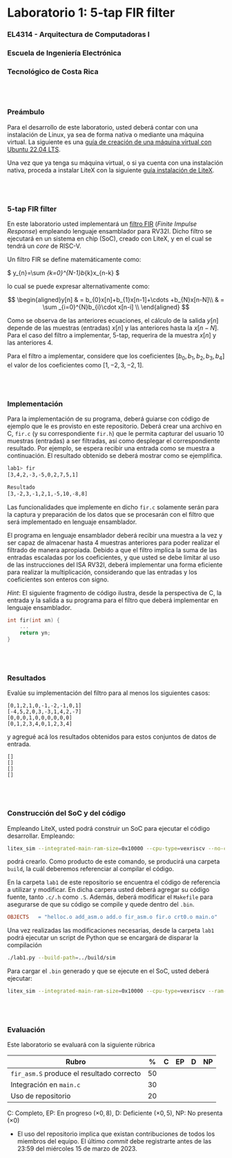 # Laboratorio 1: 5-tap FIR filter
### EL4314 - Arquitectura de Computadoras I
### Escuela de Ingeniería Electrónica
### Tecnológico de Costa Rica

<br/><br/>

### Preámbulo

Para el desarrollo de este laboratorio, usted deberá contar con una instalación de Linux, ya sea de forma nativa o mediante una máquina virtual. La siguiente es una [guía de creación de una máquina virtual con Ubuntu 22.04 LTS](https://github.com/EL4314/Laboratorio1_1Sem23/wiki/Guia_VM).

Una vez que ya tenga su máquina virtual, o si ya cuenta con una instalación nativa, proceda a instalar LiteX con la siguiente [guía instalación de LiteX](https://github.com/EL4314/Laboratorio1_1Sem23/wiki/Guia_instalacion_LiteX).

<br/><br/>

### 5-tap FIR filter

En este laboratorio usted implementará un [filtro FIR](https://es.wikipedia.org/wiki/FIR_(Finite_Impulse_Response)) (_Finite Impulse Response_) empleando lenguaje ensamblador para RV32I. Dicho filtro se ejecutará en un sistema en chip (SoC), creado con LiteX, y en el cual se tendrá un _core_ de RISC-V.

Un filtro FIR se define matemáticamente como:

$  y_{n}=\sum _{k=0}^{N-1}b_{k}x_{n-k} $

lo cual se puede expresar alternativamente como:

$$
 \begin{aligned}y[n] & = b_{0}x[n]+b_{1}x[n-1]+\cdots +b_{N}x[n-N]\\ 
     & = \sum _{i=0}^{N}b_{i}\cdot x[n-i] \\
     \end{aligned}
$$

Como se observa de las anteriores ecuaciones, el cálculo de la salida $y[n]$ depende de las muestras (entradas) $x[n]$ y las anteriores hasta la $x[n-N]$. Para el caso del filtro a implementar, 5-tap, requerira de la muestra $x[n]$ y las anteriores 4. 

Para el filtro a implementar, considere que los coeficientes $[b_0, b_1, b_2, b_3, b_4]$ el valor de los coeficientes como $[1,-2,3,-2,1]$.

<br/><br>

### Implementación
Para la implementación de su programa, deberá guiarse con código de ejemplo que le es provisto en este repositorio. Deberá crear una archivo en C, `fir.c` (y su correspondiente `fir.h`) que le permita capturar del usuario 10 muestras (entradas) a ser filtradas, así como desplegar el correspondiente resultado. Por ejemplo, se espera recibir una entrada como se muestra a continuación. El resultado obtenido se deberá mostrar como se ejemplifica. 

```bash
lab1> fir
[3,4,2,-3,-5,0,2,7,5,1]

Resultado
[3,-2,3,-1,2,1,-5,10,-8,8]
```


Las funcionalidades que implemente en dicho `fir.c` solamente serán para la captura y preparación de los datos que se procesarán con el filtro que será implementado en lenguaje ensamblador.

El programa en lenguaje ensamblador deberá recibir una muestra a la vez y ser capaz de almacenar hasta 4 muestras anteriores para poder realizar el filtrado de manera apropiada. Debido a que el filtro implica la suma de las entradas escaladas por los coeficientes, y que usted se debe limitar al uso de las instrucciones del ISA RV32I, deberá implementar una forma eficiente para realizar la multiplicación, considerando que las entradas y los coeficientes son enteros con signo.

_Hint_: El siguiente fragmento de código ilustra, desde la perspectiva de C, la entrada y la salida a su programa para el filtro que deberá implementar en lenguaje ensamblador.

```c
int fir(int xn) {
    ...
    return yn;
}
```

<br/><br>

### Resultados
Evalúe su implementación del filtro para al menos los siguientes casos:

````
[0,1,2,1,0,-1,-2,-1,0,1]
[-4,5,2,0,3,-3,1,4,2,-7]
[0,0,0,1,0,0,0,0,0,0]
[0,1,2,3,4,0,1,2,3,4]
````
y agregué acá los resultados obtenidos para estos conjuntos de datos de entrada.

````
[]
[]
[]
[]
````

<br/><br>

### Construcción del SoC y del código

Empleando LiteX, usted podrá construir un SoC para ejecutar el código desarrollar. Empleando:

```bash
litex_sim --integrated-main-ram-size=0x10000 --cpu-type=vexriscv --no-compile-gateware
```

podrá crearlo. Como producto de este comando, se producirá una carpeta `build`, la cuál deberemos referenciar al compilar el código.

En la carpeta `lab1` de este repositorio se encuentra el código de referencia a utilizar y modificar. En dicha carpera usted deberá agregar su código fuente, tanto `.c/.h` como `.S`. Además, deberá modificar el `Makefile` para asegurarse de que su código se compile y quede dentro del `.bin`.


```makefile
OBJECTS   = "helloc.o add_asm.o add.o fir_asm.o fir.o crt0.o main.o"
```

Una vez realizadas las modificaciones necesarias, desde la carpeta `lab1` podrá ejecutar un script de Python que se encargará de disparar la compilación 

```bash
./lab1.py --build-path=../build/sim
```

Para cargar el `.bin` generado y que se ejecute en el SoC, usted deberá ejecutar:

```bash
litex_sim --integrated-main-ram-size=0x10000 --cpu-type=vexriscv --ram-init=./lab1/lab1.bin
```

<br/><br>

### Evaluación
Este laboratorio se evaluará con la siguiente rúbrica


| Rubro | % | C | EP | D | NP |
|-------|---|---|----|---|----|
|`fir_asm.S` produce el resultado correcto| 50|   |    |   |    |
|Integración en `main.c`|30|   |    |   |    |
|Uso de repositorio |20|   |    |   |    |

C: Completo,
EP: En progreso ($\times 0,8$),
D: Deficiente ($\times 0,5$),
NP: No presenta ($\times 0$)

- El uso del repositorio implica que existan contribuciones de todos los miembros del equipo. El último _commit_ debe registrarte antes de las 23:59 del miércoles 15 de marzo de 2023.
